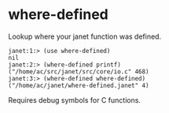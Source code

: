 # where-defined

Lookup where your janet function was defined.

```
janet:1:> (use where-defined)
nil
janet:2:> (where-defined printf)
("/home/ac/src/janet/src/core/io.c" 468)
janet:3:> (where-defined where-defined)
("/home/ac/janet/where-defined.janet" 4)
```

Requires debug symbols for C functions.